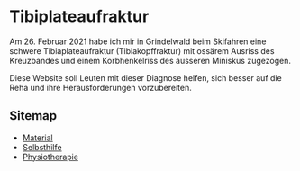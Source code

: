 # Tibiplateaufraktur
Am 26. Februar 2021 habe ich mir in Grindelwald beim Skifahren eine schwere Tibiaplateaufraktur (Tibiakopffraktur) mit ossärem Ausriss des Kreuzbandes und einem Korbhenkelriss des äusseren Miniskus zugezogen.

Diese Website soll Leuten mit dieser Diagnose helfen, sich besser auf die Reha und ihre Herausforderungen vorzubereiten.

## Sitemap
* [Material](material.md)
* [Selbsthilfe](selbsthilfe.md)
* [Physiotherapie](physiotherapie.md)
